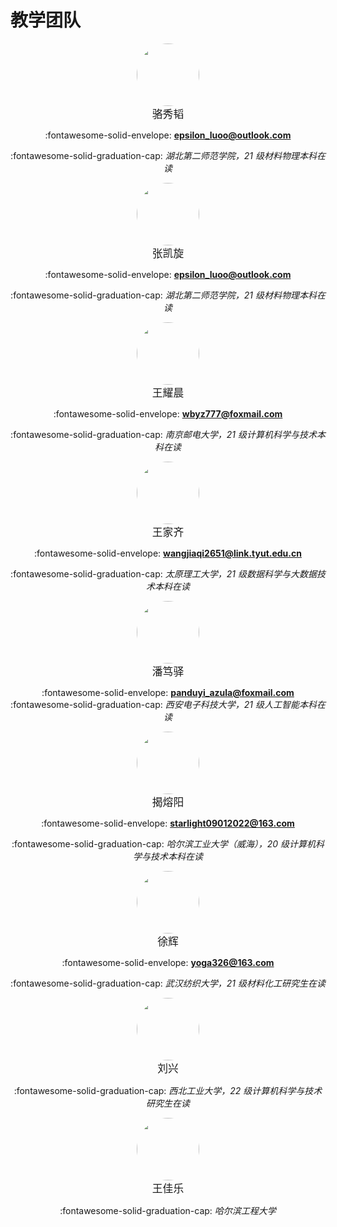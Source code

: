 # 教学团队

<div align="center">
<img style="height: 100px; border-radius: 50px" src="../../images/team/xiutao_luo.jpg">
</div>
<div align="center" markdown>
<big>骆秀韬</big>

:fontawesome-solid-envelope: **[epsilon_luoo@outlook.com](mailto:epsilon_luoo@outlook.com)**

:fontawesome-solid-graduation-cap: *湖北第二师范学院，21 级材料物理本科在读*
</div>

<div align="center">
<img style="height: 100px; border-radius: 50px" src="../../images/team/kaixuan_zhang.jpg">
</div>
<div align="center" markdown>
<big>张凯旋</big>

:fontawesome-solid-envelope: **[epsilon_luoo@outlook.com](mailto:epsilon_luoo@outlook.com)**

:fontawesome-solid-graduation-cap: *湖北第二师范学院，21 级材料物理本科在读*
</div>

<div align="center">
<img style="height: 100px; border-radius: 50px" src="../../images/team/yaocheng_wang.jpg">
</div>
<div align="center" markdown>
<big>王耀晨</big>

:fontawesome-solid-envelope: **[wbyz777@foxmail.com](mailto:wbyz777@foxmail.com)**

:fontawesome-solid-graduation-cap: *南京邮电大学，21 级计算机科学与技术本科在读*
</div>

<div align="center">
<img style="height: 100px; border-radius: 50px" src="../../images/team/jiaqi_wang.jpg">
</div>
<div align="center" markdown>
<big>王家齐</big>

:fontawesome-solid-envelope: **[wangjiaqi2651@link.tyut.edu.cn](mailto:wangjiaqi2651@link.tyut.edu.cn)**

:fontawesome-solid-graduation-cap: *太原理工大学，21 级数据科学与大数据技术本科在读*
</div>

<div align="center">
<img style="height: 100px; border-radius: 50px" src="../../images/team/duyi_pan.jpg">
</div>
<div align="center" markdown>
<big>潘笃驿</big>

:fontawesome-solid-envelope: **[panduyi_azula@foxmail.com](mailto:panduyi_azula@foxmail.com)**
:fontawesome-solid-graduation-cap: *西安电子科技大学，21 级人工智能本科在读*
</div>

<div align="center">
<img style="height: 100px; border-radius: 50px" src="../../images/team/rongyang_jie.jpg">
</div>
<div align="center" markdown>
<big>揭熔阳</big>

:fontawesome-solid-envelope: **[starlight09012022@163.com](mailto:starlight09012022@163.com)**

:fontawesome-solid-graduation-cap: *哈尔滨工业大学（威海），20 级计算机科学与技术本科在读*
</div>

<div align="center">
<img style="height: 100px; border-radius: 50px" src="../../images/team/hui_xu.jpg">
</div>
<div align="center" markdown>
<big>徐辉</big>

:fontawesome-solid-envelope: **[yoga326@163.com](mailto:yoga326@163.com)**

:fontawesome-solid-graduation-cap: *武汉纺织大学，21 级材料化工研究生在读*
</div>

<div align="center">
<img style="height: 100px; border-radius: 50px" src="../../images/team/xing_liu.jpg">
</div>
<div align="center" markdown>
<big>刘兴</big>

:fontawesome-solid-graduation-cap: *西北工业大学，22 级计算机科学与技术研究生在读*
</div>

<div align="center">
<img style="height: 100px; border-radius: 50px" src="../../images/team/jiale_wang.jpg">
</div>
<div align="center" markdown>
<big>王佳乐</big>

:fontawesome-solid-graduation-cap: *哈尔滨工程大学*
</div>